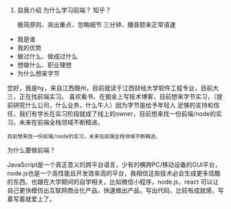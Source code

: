 1. 自我介绍  为什么学习前端？
        知乎？

    极简原则、突出重点、忽略细节
    三分钟、播音腔来正常语速

- 我是谁
- 我的优势
- 做过什么、做成过什么
- 想做什么、职业理想
- 为什么想来字节

您好，我是hy，来自江西赣州，目前就读于江西财经大学软件工程专业，目前大三，正在找前端实习。
喜欢看书、在掘金上写技术博客，目前想来字节实习，（提前研究什么公司，什么业务，什么牛人）因为字节是给予年轻人
足够的支持和信任，我们有学长在实习阶段就成了线上的owner，目前想来找一份前端/node的实习，未来在前端全栈领域不断精进。


    目前想来找一份前端/node的实习，未来在前端全栈领域不断精进。


为什么要做前端？

JavaScript是一个真正意义的跨平台语言，少有的横跨PC/移动设备的GUI平台，node.js也是一个高性能且开发效率高的平台，我相信这些技术必会生成更多炫酷的东西。也跟在大学期间的自学相关，比如微信小程序，node.js，react  可以让自己更快模仿出互联网商业化产品，快速做出产品，写出代码，比较有成就感，写着写着就爱上了。









